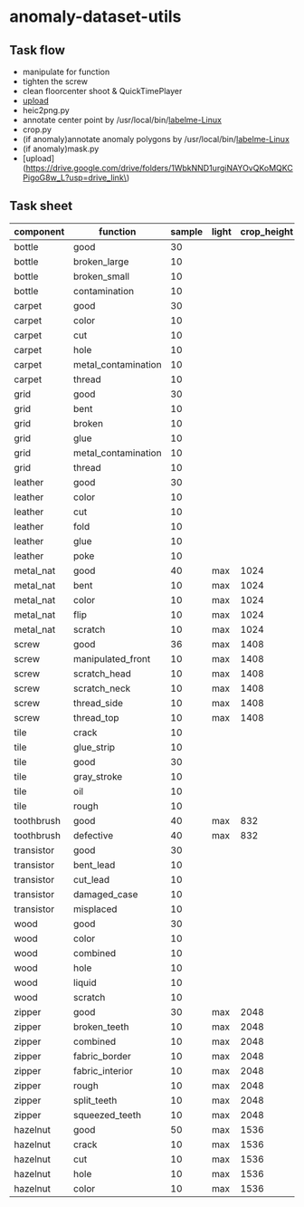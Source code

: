 # anomaly-dataset-utils

## Task flow

- manipulate for function
- tighten the screw
- clean floorcenter shoot & QuickTimePlayer
- [upload](https://drive.google.com/drive/folders/1S6LWKWM84hgxveAl0s9vu40XjiaGp-Vv?usp=drive_link)
- heic2png.py
- annotate center point by
  /usr/local/bin/[labelme-Linux](https://github.com/wkentaro/labelme/releases/download/v5.2.1/labelme-Linux)
- crop.py
- (if anomaly)annotate anomaly polygons by
  /usr/local/bin/[labelme-Linux](https://github.com/wkentaro/labelme/releases/download/v5.2.1/labelme-Linux)
- (if anomaly)mask.py
- [upload](https://drive.google.com/drive/folders/1WbkNND1urgiNAYOvQKoMQKCPigoG8w_L?usp=drive_link\)

## Task sheet

| component  | function            | sample | light | crop_height | crop_width | complete |
|------------|---------------------|--------|-------|-------------|------------|----------|
| bottle     | good                | 30     |       |             |            |          |
| bottle     | broken_large        | 10     |       |             |            |          |
| bottle     | broken_small        | 10     |       |             |            |          |
| bottle     | contamination       | 10     |       |             |            |          |
| carpet     | good                | 30     |       |             |            |          |
| carpet     | color               | 10     |       |             |            |          |
| carpet     | cut                 | 10     |       |             |            |          |
| carpet     | hole                | 10     |       |             |            |          |
| carpet     | metal_contamination | 10     |       |             |            |          |
| carpet     | thread              | 10     |       |             |            |          |
| grid       | good                | 30     |       |             |            |          |
| grid       | bent                | 10     |       |             |            |          |
| grid       | broken              | 10     |       |             |            |          |
| grid       | glue                | 10     |       |             |            |          |
| grid       | metal_contamination | 10     |       |             |            |          |
| grid       | thread              | 10     |       |             |            |          |
| leather    | good                | 30     |       |             |            |          |
| leather    | color               | 10     |       |             |            |          |
| leather    | cut                 | 10     |       |             |            |          |
| leather    | fold                | 10     |       |             |            |          |
| leather    | glue                | 10     |       |             |            |          |
| leather    | poke                | 10     |       |             |            |          |
| metal_nat  | good                | 40     | max   | 1024        | 1024       | x        |
| metal_nat  | bent                | 10     | max   | 1024        | 1024       | x        |
| metal_nat  | color               | 10     | max   | 1024        | 1024       | x        |
| metal_nat  | flip                | 10     | max   | 1024        | 1024       | x        |
| metal_nat  | scratch             | 10     | max   | 1024        | 1024       | x        |
| screw      | good                | 36     | max   | 1408        | 1408       | x        |
| screw      | manipulated_front   | 10     | max   | 1408        | 1408       | x        |
| screw      | scratch_head        | 10     | max   | 1408        | 1408       | x        |
| screw      | scratch_neck        | 10     | max   | 1408        | 1408       | x        |
| screw      | thread_side         | 10     | max   | 1408        | 1408       | x        |
| screw      | thread_top          | 10     | max   | 1408        | 1408       | ~        |
| tile       | crack               | 10     |       |             |            |          |
| tile       | glue_strip          | 10     |       |             |            |          |
| tile       | good                | 30     |       |             |            |          |
| tile       | gray_stroke         | 10     |       |             |            |          |
| tile       | oil                 | 10     |       |             |            |          |
| tile       | rough               | 10     |       |             |            |          |
| toothbrush | good                | 40     | max   | 832         | 576        | x        |
| toothbrush | defective           | 40     | max   | 832         | 576        | x        |
| transistor | good                | 30     |       |             |            |          |
| transistor | bent_lead           | 10     |       |             |            |          |
| transistor | cut_lead            | 10     |       |             |            |          |
| transistor | damaged_case        | 10     |       |             |            |          |
| transistor | misplaced           | 10     |       |             |            |          |
| wood       | good                | 30     |       |             |            |          |
| wood       | color               | 10     |       |             |            |          |
| wood       | combined            | 10     |       |             |            |          |
| wood       | hole                | 10     |       |             |            |          |
| wood       | liquid              | 10     |       |             |            |          |
| wood       | scratch             | 10     |       |             |            |          |
| zipper     | good                | 30     | max   | 2048        | 1536       | x        |
| zipper     | broken_teeth        | 10     | max   | 2048        | 1536       | x        |
| zipper     | combined            | 10     | max   | 2048        | 1536       | ~　       |
| zipper     | fabric_border       | 10     | max   | 2048        | 1536       | ~　       |
| zipper     | fabric_interior     | 10     | max   | 2048        | 1536       | x        |
| zipper     | rough               | 10     | max   | 2048        | 1536       | ~　       |
| zipper     | split_teeth         | 10     | max   | 2048        | 1536       | x         |
| zipper     | squeezed_teeth      | 10     | max   | 2048        | 1536       | ~         |
| hazelnut   | good                | 50     | max   | 1536        | 1536       | x        |
| hazelnut   | crack               | 10     | max   | 1536        | 1536       | x        |
| hazelnut   | cut                 | 10     | max   | 1536        | 1536       | x        |
| hazelnut   | hole                | 10     | max   | 1536        | 1536       | x        |
| hazelnut   | color               | 10     | max   | 1536        | 1536       | x        |
